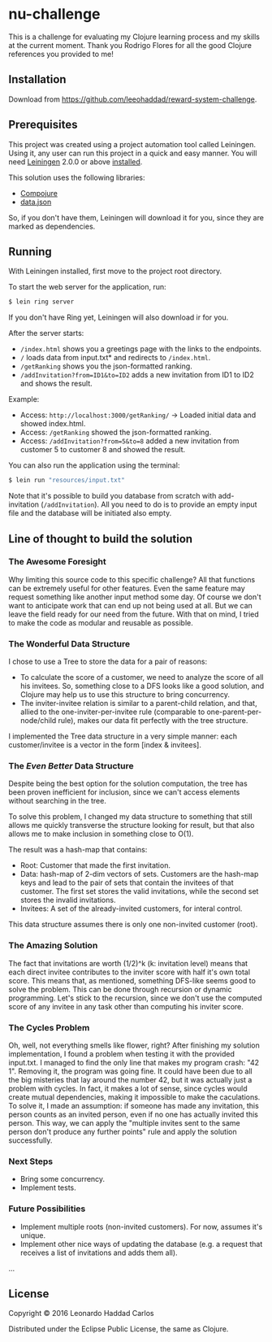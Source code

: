 # nu-challenge

This is a challenge for evaluating my Clojure learning process and my skills at the current moment.
Thank you Rodrigo Flores for all the good Clojure references you provided to me!

## Installation

Download from https://github.com/leeohaddad/reward-system-challenge.

## Prerequisites

This project was created using a project automation tool called Leiningen.
Using it, any user can run this project in a quick and easy manner.
You will need [Leiningen][] 2.0.0 or above [installed][leiningen-download].

This solution uses the following libraries:

- [Compojure][http-endpoints-lib]
- [data.json][json-lib]

So, if you don't have them, Leiningen will download it for you, since they are marked as dependencies.

## Running

With Leiningen installed, first move to the project root directory.

To start the web server for the application, run:

```sh
$ lein ring server
```

If you don't have Ring yet, Leiningen will also download ir for you.

After the server starts:
 - `/index.html` shows you a greetings page with the links to the endpoints.
 - `/` loads data from input.txt* and redirects to `/index.html`.
 - `/getRanking` shows you the json-formatted ranking.
 - `/addInvitation?from=ID1&to=ID2` adds a new invitation from ID1 to ID2 and shows the result.

 Example:
 - Access: `http://localhost:3000/getRanking/` -> Loaded initial data and showed index.html.
 - Access: `/getRanking` showed the json-formatted ranking.
 - Access: `/addInvitation?from=5&to=8` added a new invitation from customer 5 to customer 8 and showed the result.

You can also run the application using the terminal:

```sh
$ lein run "resources/input.txt"
```

Note that it's possible to build you database from scratch with add-invitation (`/addInvitation`).
All you need to do is to provide an empty input file and the database will be initiated also empty.

## Line of thought to build the solution

### The Awesome Foresight

Why limiting this source code to this specific challenge? All that functions can be extremely useful for other features.
Even the same feature may request something like another input method some day.
Of course we don't want to anticipate work that can end up not being used at all. But we can leave the field ready for our need from the future.
With that on mind, I tried to make the code as modular and reusable as possible.

### The Wonderful Data Structure

I chose to use a Tree to store the data for a pair of reasons:

 - To calculate the score of a customer, we need to analyze the score of all his invitees. So, something close to a DFS looks like a good solution, and Clojure may help us to use this structure to bring concurrency.
 - The inviter-invitee relation is similar to a parent-child relation, and that, allied to the one-inviter-per-invitee rule (comparable to one-parent-per-node/child rule), makes our data fit perfectly with the tree structure.

I implemented the Tree data structure in a very simple manner: each customer/invitee is a vector in the form [index & invitees].

### The *Even Better* Data Structure

Despite being the best option for the solution computation, the tree has been proven inefficient for inclusion, since we can't access elements without searching in the tree.

To solve this problem, I changed my data structure to something that still allows me quickly transverse the structure looking for result, but that also allows me to make inclusion in something close to O(1).

The result was a hash-map that contains:
 - Root: Customer that made the first invitation.
 - Data: hash-map of 2-dim vectors of sets. Customers are the hash-map keys and lead to the pair of sets that contain the invitees of that customer. The first set stores the valid invitations, while the second set stores the invalid invitations.
 - Invitees: A set of the already-invited customers, for interal control.

This data structure assumes there is only one non-invited customer (root).

### The Amazing Solution

The fact that invitations are worth (1/2)^k (k: invitation level) means that each direct invitee contributes to the inviter score with half it's own total score.
This means that, as mentioned, something DFS-like seems good to solve the problem.
This can be done through recursion or dynamic programming. Let's stick to the recursion, since we don't use the computed score of any invitee in any task other than computing his inviter score. 

### The Cycles Problem

Oh, well, not everything smells like flower, right? After finishing my solution implementation, I found a problem when testing it with the provided input.txt. I managed to find the only line that makes my program crash: "42 1". Removing it, the program was going fine. It could have been due to all the big misteries that lay around the number 42, but it was actually just a problem with cycles.
In fact, it makes a lot of sense, since cycles would create mutual dependencies, making it impossible to make the caculations.
To solve it, I made an assumption: if someone has made any invitation, this person counts as an invited person, even if no one has actually invited this person.
This way, we can apply the "multiple invites sent to the same person don't produce any further points" rule and apply the solution successfully.

### Next Steps

 - Bring some concurrency.
 - Implement tests.

### Future Possibilities

 - Implement multiple roots (non-invited customers). For now, assumes it's unique.
 - Implement other nice ways of updating the database (e.g. a request that receives a list of invitations and adds them all).

...

## License

Copyright © 2016 Leonardo Haddad Carlos

Distributed under the Eclipse Public License, the same as Clojure.

[//]: # (These are reference links used in the body of this note and get stripped out when the markdown processor does its job. There is no need to format nicely because it shouldn't be seen. Thanks SO - http://stackoverflow.com/questions/4823468/store-comments-in-markdown-syntax)

   [leiningen-download]: <http://leiningen.org/>
   [leiningen]: <https://github.com/technomancy/leiningen>
   [http-endpoints-lib]: <https://github.com/weavejester/compojure>
   [json-lib]: <https://github.com/clojure/data.json>